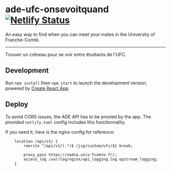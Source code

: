 # ade-ufc-onsevoitquand [![Netlify Status](https://api.netlify.com/api/v1/badges/2fd7a0b6-ea48-4ed6-b807-9c0a91749db4/deploy-status)](https://app.netlify.com/sites/ade-ufc-onsevoitquand/deploys)

An easy way to find when you can meet your mates in the University of Franche-Comté.

---

Trouver un créneau pour se voir entre étudiants de l'UFC.

## Development

Run `npm install` then `npm start` to launch the development version, powered by [Create React App](https://create-react-app.dev/)

## Deploy

To avoid CORS issues, the ADE API has to be proxied by the app. 
The provided `netlify.toml` config includes this functionnality.  

If you need it, here is the nginx config for reference:
```nginx
    location /api/v1/ {
        rewrite ^/api/v1/(.*)$ /jsp/custom/ufc/$1 break;

        proxy_pass https://sedna.univ-fcomte.fr/;
        access_log /var/log/nginx/api_logging.log upstream_logging;
    }
```
